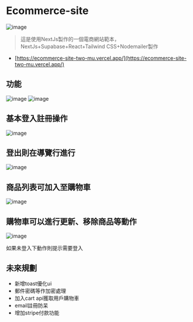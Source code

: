 # Ecommerce-site
 ![image](https://github.com/user-attachments/assets/e51fe3f6-bdb4-4727-a8ca-90694386dfd3)

> 這是使用NextJs製作的一個電商網站範本，NextJs+Supabase+React+Tailwind CSS+Nodemailer製作

- [https://ecommerce-site-two-mu.vercel.app/](https://ecommerce-site-two-mu.vercel.app/)

## 功能

 ![image](https://github.com/user-attachments/assets/b06df05a-6223-493f-bc66-7bf0e2101e77)
 ![image](https://github.com/user-attachments/assets/4da6d5f4-644b-475d-bd21-9bb4e892274f)

 基本登入註冊操作
 ---

 ![image](https://github.com/user-attachments/assets/402f4161-19b8-4aa9-a1b8-26301a0aa21b)

 登出則在導覽行進行
 ---

 ![image](https://github.com/user-attachments/assets/376edb38-f16a-491c-93c2-909d07b93a03)

 商品列表可加入至購物車
 ---

 ![image](https://github.com/user-attachments/assets/b91fc396-6162-48ea-b5a0-f28f4ec0e11f)

 購物車可以進行更新、移除商品等動作
 ---

 ![image](https://github.com/user-attachments/assets/fcd8ebd9-321f-4d96-91e1-4c390e9d59e6)

 如果未登入下動作則提示需要登入

## 未來規劃

 - 新增toast優化ui
 - 郵件密碼等作加密處理
 - 加入cart api獲取用戶購物車
 - email註冊防呆
 - 增加stripe付款功能
